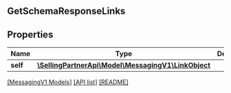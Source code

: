 ## GetSchemaResponseLinks

## Properties

Name | Type | Description | Notes
------------ | ------------- | ------------- | -------------
**self** | [**\SellingPartnerApi\Model\MessagingV1\LinkObject**](LinkObject.md) |  |

[[MessagingV1 Models]](../) [[API list]](../../Api) [[README]](../../../README.md)
